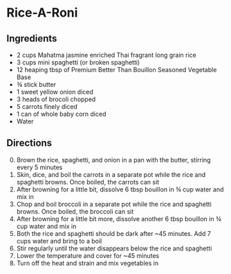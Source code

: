 # Rice-A-Roni

## Ingredients
- 2 cups Mahatma jasmine enriched Thai fragrant long grain rice
- 3 cups mini spaghetti (or broken spaghetti)
- 12 heaping tbsp of Premium Better Than Bouillon Seasoned Vegetable Base
- ¾ stick butter
- 1 sweet yellow onion diced
- 3 heads of brocoli chopped
- 5 carrots finely diced
- 1 can of whole baby corn diced
- Water

## Directions

0. Brown the rice, spaghetti, and onion in a pan with the butter, stirring every
   5 minutes
0. Skin, dice, and boil the carrots in a separate pot while the rice and
   spaghetti browns. Once boiled, the carrots can sit
0. After browning for a little bit, dissolve 6 tbsp bouillon in ¾ cup water and
   mix in
0. Chop and boil broccoli in a separate pot while the rice and spaghetti browns.
   Once boiled, the broccoli can sit
0. After browning for a little bit more, dissolve another 6 tbsp bouillon in ¾
   cup water and mix in
0. Both the rice and spaghetti should be dark after ~45 minutes. Add 7 cups
   water and bring to a boil
0. Stir regularly until the water disappears below the rice and spaghetti
0. Lower the temperature and cover for ~45 minutes
0. Turn off the heat and strain and mix vegetables in